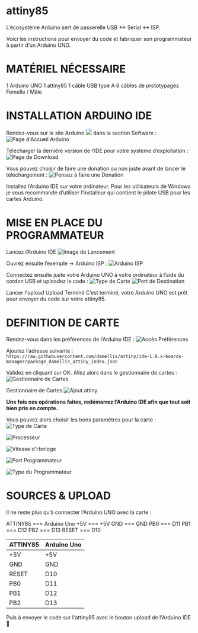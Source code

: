 # attiny85

L’écosystème Arduino sert de passerelle USB <-> Serial <-> ISP.

Voici les instructions pour envoyer du code et fabriquer son programmateur à partir d’un Arduino UNO.

# MATÉRIEL NÉCESSAIRE

1 Arduino UNO
1 attiny85
1 câble USB type A
6 câbles de prototypages Femelle / Mâle

# INSTALLATION ARDUINO IDE

Rendez-vous sur le site Arduino ![](https://arduino.cc) dans la section Software :
![Page d'Accueil Arduino](https://i1.wp.com/anderson69s.com/wp-content/uploads/2017/08/TinyJewel85_site_arduino.png?w=521&h=285&crop&ssl=1)

Télécharger la dernière version de l’IDE pour votre système d’exploitation :
![Page de Download](https://i1.wp.com/anderson69s.com/wp-content/uploads/2017/08/TinyJewel85_arduino_download.png?w=521&h=285&crop&ssl=1)

Vous pouvez choisir de faire une donation ou non juste avant de lancer le téléchargement :
![Pensez à faire une Donation](https://i1.wp.com/anderson69s.com/wp-content/uploads/2017/08/TinyJewel85_arduino_download.png?w=521&h=285&crop&ssl=1)

Installez l’Arduino IDE sur votre ordinateur. Pour les utilisateurs de Windows je vous recommande d’utiliser l’installeur qui contient le pilote USB pour les cartes Arduino.

# MISE EN PLACE DU PROGRAMMATEUR

Lancez l’Arduino IDE
![Image de Lancement](https://i1.wp.com/anderson69s.com/wp-content/uploads/2017/08/TinyJewel85_arduino_ide_lancement.png?w=521&h=386&crop&ssl=1)

Ouvrez ensuite l’exemple -> Arduino ISP :
![Arduino ISP](https://i2.wp.com/anderson69s.com/wp-content/uploads/2017/08/TinyJewel85_arduino_isp.png?w=277&h=270&crop&ssl=1)

Connectez ensuite juste votre Arduino UNO à votre ordinateur à l’aide du cordon USB et uploadez le code :
![Type de Carte](https://i1.wp.com/anderson69s.com/wp-content/uploads/2017/08/TinyJewel85_arduino_ide_type_carte.png?w=521&h=177&crop&ssl=1)
![Port de Destination](https://i2.wp.com/anderson69s.com/wp-content/uploads/2017/08/TinyJewel85_arduino_isp_port.png?w=521&h=136&crop&ssl=1)

Lancer l'upload Upload Terminé
C’est terminé, votre Arduino UNO est prêt pour envoyer du code sur votre attiny85.

# DEFINITION DE CARTE

Rendez-vous dans les préférences de l’Arduino IDE :
![Accès Préférences](https://i0.wp.com/anderson69s.com/wp-content/uploads/2017/08/TinyJewel85_arduino_preferences_mod.png?w=521&h=369&crop&ssl=1)

Ajoutez l’adresse suivante :
```https://raw.githubusercontent.com/damellis/attiny/ide-1.6.x-boards-manager/package_damellis_attiny_index.json```

Validez en cliquant sur OK. Allez alors dans le gestionnaire de cartes :
![Gestionnaire de Cartes](https://i1.wp.com/anderson69s.com/wp-content/uploads/2017/08/TinyJewel85_gestionnaire_cartes.png?w=338&h=102&crop&ssl=1)

Gestionnaire de Cartes
![Ajout attiny](https://i2.wp.com/anderson69s.com/wp-content/uploads/2017/08/TinyJewel85_ajout_attiny.png?w=179&h=102&crop&ssl=1)

**Une fois ces opérations faites, redémarrez l’Arduino IDE afin que tout soit bien pris en compte.**

Vous pouvez alors choisir les bons paramètres pour la carte :
![Type de Carte](https://i2.wp.com/anderson69s.com/wp-content/uploads/2017/08/TinyJewel85_type_attiny.png?w=180&h=150&crop&ssl=1)

![Processeur](https://i0.wp.com/anderson69s.com/wp-content/uploads/2017/08/TinyJewel85_processeur_85.png?w=337&h=150&crop&ssl=1)

![Vitesse d'Horloge](https://i2.wp.com/anderson69s.com/wp-content/uploads/2017/08/TinyJewel85_crystal_8.png?w=521&h=217&crop&ssl=1)

![Port Programmateur](https://i1.wp.com/anderson69s.com/wp-content/uploads/2017/08/TinyJewel85_port_arduino.png?w=356&h=97&crop&ssl=1)

![Type du Programmateur](https://i2.wp.com/anderson69s.com/wp-content/uploads/2017/08/TinyJewel85_programmateur_arduino_as_isp.png?w=161&h=97&crop&ssl=1)

# SOURCES & UPLOAD

Il ne reste plus qu’à connecter l’Arduino UNO avec la carte  :

ATTINY85 ===     Arduino Uno
+5V           ===        +5V
GND        ===        GND
PB0        ===    D11
PB1        ===    D12
PB2        ===    D13
RESET    ===    D10

ATTINY85  | Arduino Uno
------------ | -------------
+5V  | +5V
GND | GND
RESET | D10
PB0 | D11
PB1 | D12
PB2 | D13

Puis à envoyer le code sur l'attiny85 avec le bouton upload de l'Arduino IDE 🙂


